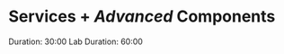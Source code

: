 # Services + _Advanced_ Components

<aside class="notes">
  Duration: 30:00
  Lab Duration: 60:00
</aside>

